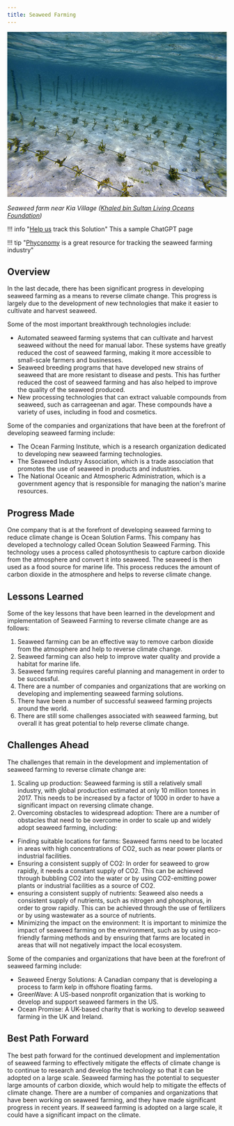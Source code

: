 ```yaml
---
title: Seaweed Farming
---
```

![](/../static/img/seaweed-farming.jpg)

*Seaweed farm near Kia Village ([Khaled bin Sultan Living Oceans Foundation](https://www.livingoceansfoundation.org/sustainable-seaweed-farming-part-1/))*

!!! info "[Help us](../../contribute) track this Solution"
    This a sample ChatGPT page

!!! tip "[Phyconomy](https://phyconomy.net) is a great resource for tracking the seaweed farming industry"

## Overview

In the last decade, there has been significant progress in developing seaweed farming as a means to reverse climate change. This progress is largely due to the development of new technologies that make it easier to cultivate and harvest seaweed.

Some of the most important breakthrough technologies include:

* Automated seaweed farming systems that can cultivate and harvest seaweed without the need for manual labor. These systems have greatly reduced the cost of seaweed farming, making it more accessible to small-scale farmers and businesses.
* Seaweed breeding programs that have developed new strains of seaweed that are more resistant to disease and pests. This has further reduced the cost of seaweed farming and has also helped to improve the quality of the seaweed produced.
* New processing technologies that can extract valuable compounds from seaweed, such as carrageenan and agar. These compounds have a variety of uses, including in food and cosmetics.

Some of the companies and organizations that have been at the forefront of developing seaweed farming include:

* The Ocean Farming Institute, which is a research organization dedicated to developing new seaweed farming technologies.
* The Seaweed Industry Association, which is a trade association that promotes the use of seaweed in products and industries.
* The National Oceanic and Atmospheric Administration, which is a government agency that is responsible for managing the nation's marine resources.

## Progress Made

One company that is at the forefront of developing seaweed farming to reduce climate change is Ocean Solution Farms. This company has developed a technology called Ocean Solution Seaweed Farming. This technology uses a process called photosynthesis to capture carbon dioxide from the atmosphere and convert it into seaweed. The seaweed is then used as a food source for marine life. This process reduces the amount of carbon dioxide in the atmosphere and helps to reverse climate change.

## Lessons Learned

Some of the key lessons that have been learned in the development and implementation of Seaweed Farming to reverse climate change are as follows:

1. Seaweed farming can be an effective way to remove carbon dioxide from the atmosphere and help to reverse climate change.
2. Seaweed farming can also help to improve water quality and provide a habitat for marine life.
3. Seaweed farming requires careful planning and management in order to be successful.
4. There are a number of companies and organizations that are working on developing and implementing seaweed farming solutions.
5. There have been a number of successful seaweed farming projects around the world.
6. There are still some challenges associated with seaweed farming, but overall it has great potential to help reverse climate change.

## Challenges Ahead

The challenges that remain in the development and implementation of seaweed farming to reverse climate change are:

1. Scaling up production: Seaweed farming is still a relatively small industry, with global production estimated at only 10 million tonnes in 2017. This needs to be increased by a factor of 1000 in order to have a significant impact on reversing climate change.
2. Overcoming obstacles to widespread adoption: There are a number of obstacles that need to be overcome in order to scale up and widely adopt seaweed farming, including:

* Finding suitable locations for farms: Seaweed farms need to be located in areas with high concentrations of CO2, such as near power plants or industrial facilities.
* Ensuring a consistent supply of CO2: In order for seaweed to grow rapidly, it needs a constant supply of CO2. This can be achieved through bubbling CO2 into the water or by using CO2-emitting power plants or industrial facilities as a source of CO2.
* ensuring a consistent supply of nutrients: Seaweed also needs a consistent supply of nutrients, such as nitrogen and phosphorus, in order to grow rapidly. This can be achieved through the use of fertilizers or by using wastewater as a source of nutrients.
* Minimizing the impact on the environment: It is important to minimize the impact of seaweed farming on the environment, such as by using eco-friendly farming methods and by ensuring that farms are located in areas that will not negatively impact the local ecosystem.

Some of the companies and organizations that have been at the forefront of seaweed farming include:

* Seaweed Energy Solutions: A Canadian company that is developing a process to farm kelp in offshore floating farms.
* GreenWave: A US-based nonprofit organization that is working to develop and support seaweed farmers in the US.
* Ocean Promise: A UK-based charity that is working to develop seaweed farming in the UK and Ireland.

## Best Path Forward

The best path forward for the continued development and implementation of seaweed farming to effectively mitigate the effects of climate change is to continue to research and develop the technology so that it can be adopted on a large scale. Seaweed farming has the potential to sequester large amounts of carbon dioxide, which would help to mitigate the effects of climate change. There are a number of companies and organizations that have been working on seaweed farming, and they have made significant progress in recent years. If seaweed farming is adopted on a large scale, it could have a significant impact on the climate.
